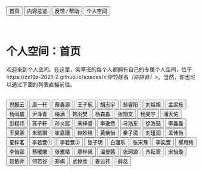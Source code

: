<link rel="stylesheet" type="text/css" href="/style.css">

<div class="btn-group">
<a href="https://zz19z-2021-2.github.io/"><button class="button">首页</button></a>
<a href="https://zz19z-2021-2.github.io/overview.html"><button class="button">内容总览</button></a>
<a href="https://zz19z-2021-2.github.io/feedback.html"><button class="button">反馈 / 帮助</button></a>
<a href="https://zz19z-2021-2.github.io/Spaces/spaces.html"><button class="button">个人空间</button></a>
</div>

<br />
<br />

# 个人空间：首页

欢迎来到个人空间。在这里，笑草班的每个人都拥有自己的专属个人空间，位于https://zz19z-2021-2.github.io/spaces/*<你的姓名（非拼音）>*。当然，你也可以通过下面的列表直接前往。

<br />

<div class="btn-group">
<a href="https://zz19z-2021-2.github.io/Spaces/倪振云.html"><button class="button">倪振云</button></a>
<a href="https://zz19z-2021-2.github.io/Spaces/周一轩.html"><button class="button">周一轩</button></a>
<a href="https://zz19z-2021-2.github.io/Spaces/蔡鑫源.html"><button class="button">蔡鑫源</button></a>
<a href="https://zz19z-2021-2.github.io/Spaces/王子航.html"><button class="button">王子航</button></a>
<a href="https://zz19z-2021-2.github.io/Spaces/胡志宇.html"><button class="button">胡志宇</button></a>
<a href="https://zz19z-2021-2.github.io/Spaces/翁睿阳.html"><button class="button">翁睿阳</button></a>
<a href="https://zz19z-2021-2.github.io/Spaces/刘祖旭.html"><button class="button">刘祖旭</button></a>
<a href="https://zz19z-2021-2.github.io/Spaces/孟梁栋.html"><button class="button">孟梁栋</button></a>
<a href="https://zz19z-2021-2.github.io/Spaces/杨闿成.html"><button class="button">杨闿成</button></a>
<a href="https://zz19z-2021-2.github.io/Spaces/尹泽青.html"><button class="button">尹泽青</button></a>
<a href="https://zz19z-2021-2.github.io/Spaces/梅满.html"><button class="button">梅满</button></a>
<a href="https://zz19z-2021-2.github.io/Spaces/韩羽樊.html"><button class="button">韩羽樊</button></a>
<a href="https://zz19z-2021-2.github.io/Spaces/杨森淼.html"><button class="button">杨森淼</button></a>
<a href="https://zz19z-2021-2.github.io/Spaces/张翔文.html"><button class="button">张翔文</button></a>
<a href="https://zz19z-2021-2.github.io/Spaces/杨昊宇.html"><button class="button">杨昊宇</button></a>
<a href="https://zz19z-2021-2.github.io/Spaces/潘天佑.html"><button class="button">潘天佑</button></a>
<a href="https://zz19z-2021-2.github.io/Spaces/彭程祎.html"><button class="button">彭程祎</button></a>
<a href="https://zz19z-2021-2.github.io/Spaces/苏子轩.html"><button class="button">苏子轩</button></a>
<a href="https://zz19z-2021-2.github.io/Spaces/孙义宸.html"><button class="button">孙义宸</button></a>
<a href="https://zz19z-2021-2.github.io/Spaces/宋梓睿.html"><button class="button">宋梓睿</button></a>
<a href="https://zz19z-2021-2.github.io/Spaces/李逸然.html"><button class="button">李逸然</button></a>
<a href="https://zz19z-2021-2.github.io/Spaces/马浩东.html"><button class="button">马浩东</button></a>
<a href="https://zz19z-2021-2.github.io/Spaces/徐浩喆.html"><button class="button">徐浩喆</button></a>
<a href="https://zz19z-2021-2.github.io/Spaces/李鑫磊.html"><button class="button">李鑫磊</button></a>
<a href="https://zz19z-2021-2.github.io/Spaces/王昊涵.html"><button class="button">王昊涵</button></a>
<a href="https://zz19z-2021-2.github.io/Spaces/朱凯琪.html"><button class="button">朱凯琪</button></a>
<a href="https://zz19z-2021-2.github.io/Spaces/崔嘉珊.html"><button class="button">崔嘉珊</button></a>
<a href="https://zz19z-2021-2.github.io/Spaces/赵妙格.html"><button class="button">赵妙格</button></a>
<a href="https://zz19z-2021-2.github.io/Spaces/黄紫怡.html"><button class="button">黄紫怡</button></a>
<a href="https://zz19z-2021-2.github.io/Spaces/秦子清.html"><button class="button">秦子清</button></a>
<a href="https://zz19z-2021-2.github.io/Spaces/刘瑾润.html"><button class="button">刘瑾润</button></a>
<a href="https://zz19z-2021-2.github.io/Spaces/孟佳怡.html"><button class="button">孟佳怡</button></a>
<a href="https://zz19z-2021-2.github.io/Spaces/夏梓茗.html"><button class="button">夏梓茗</button></a>
<a href="https://zz19z-2021-2.github.io/Spaces/李若萱1.html"><button class="button">李若萱①</button></a>
<a href="https://zz19z-2021-2.github.io/Spaces/李若萱2.html"><button class="button">李若萱②</button></a>
<a href="https://zz19z-2021-2.github.io/Spaces/张子玥.html"><button class="button">张子玥</button></a>
<a href="https://zz19z-2021-2.github.io/Spaces/白涵乐.html"><button class="button">白涵乐</button></a>
<a href="https://zz19z-2021-2.github.io/Spaces/张宋豫.html"><button class="button">张宋豫</button></a>
<a href="https://zz19z-2021-2.github.io/Spaces/李奕萱.html"><button class="button">李奕萱</button></a>
<a href="https://zz19z-2021-2.github.io/Spaces/郝月绮.html"><button class="button">郝月绮</button></a>
<a href="https://zz19z-2021-2.github.io/Spaces/李怡霏.html"><button class="button">李怡霏</button></a>
<a href="https://zz19z-2021-2.github.io/Spaces/蔡暖爔.html"><button class="button">蔡暖爔</button></a>
<a href="https://zz19z-2021-2.github.io/Spaces/张雅晴.html"><button class="button">张雅晴</button></a>
<a href="https://zz19z-2021-2.github.io/Spaces/廖梓祺.html"><button class="button">廖梓祺</button></a>
<a href="https://zz19z-2021-2.github.io/Spaces/温曼茜.html"><button class="button">温曼茜</button></a>
<a href="https://zz19z-2021-2.github.io/Spaces/张珂源.html"><button class="button">张珂源</button></a>
<a href="https://zz19z-2021-2.github.io/Spaces/齐耘萱.html"><button class="button">齐耘萱</button></a>
<a href="https://zz19z-2021-2.github.io/Spaces/宋怡璇.html"><button class="button">宋怡璇</button></a>
<a href="https://zz19z-2021-2.github.io/Spaces/赵依萍.html"><button class="button">赵依萍</button></a>
<a href="https://zz19z-2021-2.github.io/Spaces/何若谷.html"><button class="button">何若谷</button></a>
<a href="https://zz19z-2021-2.github.io/Spaces/郑祺.html"><button class="button">郑祺</button></a>
<a href="https://zz19z-2021-2.github.io/Spaces/武倬萱.html"><button class="button">武倬萱</button></a>
<a href="https://zz19z-2021-2.github.io/Spaces/姜云祎.html"><button class="button">姜云祎</button></a>
<a href="https://zz19z-2021-2.github.io/Spaces/薛蕊.html"><button class="button">薛蕊</button></a>
</div>
<br />
<br />
